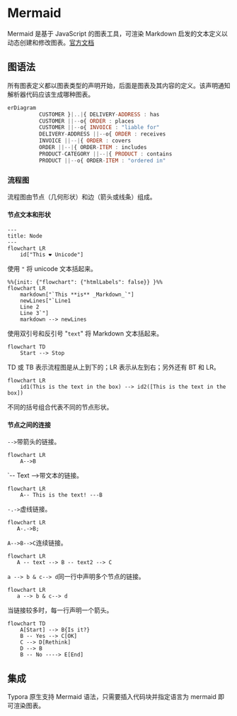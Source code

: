 # Mermaid

Mermaid 是基于 JavaScript 的图表工具，可渲染 Markdown 启发的文本定义以动态创建和修改图表。[官方文档](https://mermaid.nodejs.cn/)

## 图语法

所有图表定义都以图表类型的声明开始，后面是图表及其内容的定义。该声明通知解析器代码应该生成哪种图表。

```javascript
erDiagram
          CUSTOMER }|..|{ DELIVERY-ADDRESS : has
          CUSTOMER ||--o{ ORDER : places
          CUSTOMER ||--o{ INVOICE : "liable for"
          DELIVERY-ADDRESS ||--o{ ORDER : receives
          INVOICE ||--|{ ORDER : covers
          ORDER ||--|{ ORDER-ITEM : includes
          PRODUCT-CATEGORY ||--|{ PRODUCT : contains
          PRODUCT ||--o{ ORDER-ITEM : "ordered in"

```

### 流程图

流程图由节点（几何形状）和边（箭头或线条）组成。

#### 节点文本和形状

```mermaid
---
title: Node
---
flowchart LR
    id["This ❤ Unicode"]
```

使用 `"` 将 unicode 文本括起来。

```mermaid
%%{init: {"flowchart": {"htmlLabels": false}} }%%
flowchart LR
    markdown["`This **is** _Markdown_`"]
    newLines["`Line1
    Line 2
    Line 3`"]
    markdown --> newLines
```

使用双引号和反引号 "`text`" 将 Markdown 文本括起来。

```mermaid
flowchart TD
    Start --> Stop
```

TD 或 TB 表示流程图是从上到下的；LR 表示从左到右；另外还有 BT 和 LR。

```mermaid
flowchart LR
    id1(This is the text in the box) --> id2([This is the text in the box])
```

不同的括号组合代表不同的节点形状。

#### 节点之间的连接

`-->`带箭头的链接。

```mermaid
flowchart LR
    A-->B
```

`-- Text -->带文本的链接。

```mermaid
flowchart LR
    A-- This is the text! ---B
```

`-.->`虚线链接。

```mermaid
flowchart LR
   A-.->B;
```

`A-->B-->C`连续链接。

```mermaid
flowchart LR
   A -- text --> B -- text2 --> C
```

`a --> b & c--> d`同一行中声明多个节点的链接。

```mermaid
flowchart LR
   a --> b & c--> d
```

当链接较多时，每一行声明一个箭头。

```mermaid
flowchart TD
    A[Start] --> B{Is it?}
    B -- Yes --> C[OK]
    C --> D[Rethink]
    D --> B
    B -- No ----> E[End]
```

## 集成

Typora 原生支持 Mermaid 语法，只需要插入代码块并指定语言为 mermaid 即可渲染图表。
